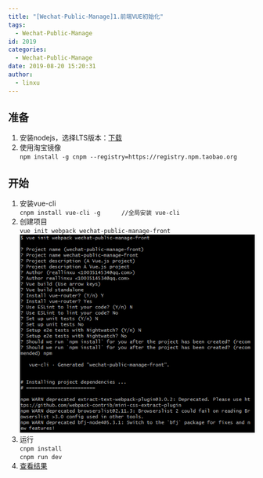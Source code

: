 ```yaml
---
title: "[Wechat-Public-Manage]1.前端VUE初始化"
tags:
  - Wechat-Public-Manage
id: 2019
categories:
  - Wechat-Public-Manage
date: 2019-08-20 15:20:31
author: 
  - linxu
---
```


## 准备
1. 安装nodejs，选择LTS版本：[下载](https://nodejs.org/en/ "nodejs") 
2. 使用淘宝镜像  
`npm install -g cnpm --registry=https://registry.npm.taobao.org` 

## 开始
1. 安装vue-cli  
`cnpm install vue-cli -g      //全局安装 vue-cli`  
2. 创建项目  
`vue init webpack wechat-public-manage-front`
![avatar](/imgs/init.jpg)  
3. 运行  
`cnpm install`  
`cnpm run dev`
4. [查看结果](http://localhost:8080 "http://localhost:8080") 

